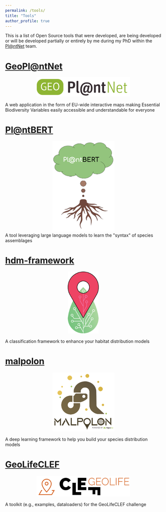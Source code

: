 ```yaml
---
permalink: /tools/
title: "Tools"
author_profile: true
---
```


This is a list of Open Source tools that were developed, are being developed or will be developed partially or entirely by me during my PhD within the [Pl@ntNet](https://plantnet.org/) team.

[GeoPl@ntNet](https://maps.plantnet.org/viewer/)
======
<div style="text-align: center;">
    <a href="https://maps.plantnet.org/viewer/">
        <img src="../images/geoplantnet-logo.png" alt="geoplantnet" width="300"/>
    </a>
</div>

A web application in the form of EU-wide interactive maps making Essential Biodiversity Variables easily accessible and understandable for everyone

[Pl@ntBERT](https://github.com/cesar-leblanc/plantbert)
======
<div style="text-align: center;">
    <a href="https://github.com/cesar-leblanc/plantbert">
        <img src="../images/plantbert-logo.png" alt="plantbert" width="200"/>
    </a>
</div>
A tool leveraging large language models to learn the "syntax" of species assemblages

[hdm-framework](https://github.com/cesar-leblanc/hdm-framework)
======
<div style="text-align: center;">
    <a href="https://github.com/cesar-leblanc/hdm-framework">
        <img src="../images/hdm-framework-logo.png" alt="hdm-framework" width="100"/>
    </a>
</div>

A classification framework to enhance your habitat distribution models

[malpolon](https://github.com/plantnet/malpolon)
======
<div style="text-align: center;">
    <a href="https://github.com/plantnet/malpolon">
        <img src="../images/malpolon-logo.png" alt="malpolon" width="200"/>
    </a>
</div>

A deep learning framework to help you build your species distribution models

[GeoLifeCLEF](https://github.com/plantnet/GeoLifeCLEF)
======
<div style="text-align: center;">
    <a href="https://github.com/plantnet/GeoLifeCLEF">
        <img src="../images/geolifeclef-logo.png" alt="geolifeclef" width="300"/>
    </a>
</div>

A toolkit (e.g., examples, dataloaders) for the GeoLifeCLEF challenge